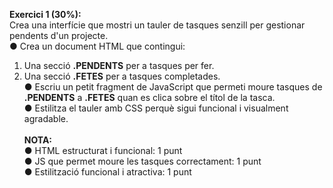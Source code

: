 <b>Exercici 1 (30%):</b><br>
Crea una interfície que mostri un tauler de tasques senzill per gestionar pendents d'un projecte.<br>
●	Crea un document HTML que contingui:<br>
1.	Una secció <b>.PENDENTS</b> per a tasques per fer.<br>
2.	Una secció <b>.FETES</b> per a tasques completades.<br>
●	Escriu un petit fragment de JavaScript que permeti moure tasques de <b>.PENDENTS</b> a <b>.FETES</b> quan es clica sobre el títol de la tasca.<br>
●	Estilitza el tauler amb CSS perquè sigui funcional i visualment agradable.<br><br>
<b>NOTA:</b><br>
●	HTML estructurat i funcional: 1 punt<br>
●	JS que permet moure les tasques correctament: 1 punt<br>
●	Estilització funcional i atractiva: 1 punt<br>

